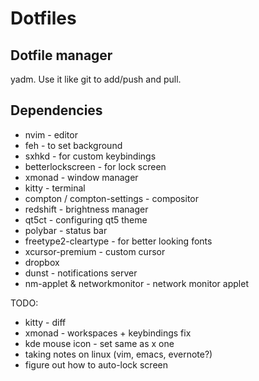 # Dotfiles
## Dotfile manager
yadm. Use it like git to add/push and pull.

## Dependencies
- nvim - editor
- feh - to set background
- sxhkd - for custom keybindings
- betterlockscreen - for lock screen
- xmonad - window manager
- kitty - terminal
- compton / compton-settings - compositor
- redshift - brightness manager
- qt5ct - configuring qt5 theme
- polybar - status bar
- freetype2-cleartype - for better looking fonts
- xcursor-premium - custom cursor
- dropbox
- dunst - notifications server
- nm-applet & networkmonitor - network monitor applet

TODO:
- kitty - diff
- xmonad - workspaces + keybindings fix
- kde mouse icon - set same as x one
- taking notes on linux (vim, emacs, evernote?)
- figure out how to auto-lock screen


